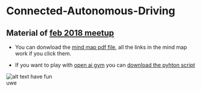 # Connected-Autonomous-Driving
## Material of [feb 2018 meetup](https://www.meetup.com/Connected-Autonomous-Driving/events/244182639/) 


-  You can donwload the  [mind map pdf file](mindMap.jpg), all the links in the mind map work if you click them.
 
 -  If you want to play with [open ai gym](https://gym.openai.com/envs/) you can [download the pyhton script ](cartpole.py)
 
 
![alt text](mindMap.jpg "Mindmap für feb 2018 meetup")
have fun  
uwe

